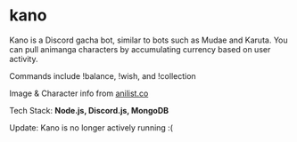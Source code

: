 # kano

Kano is a Discord gacha bot, similar to bots such as Mudae and Karuta. You can pull animanga characters by accumulating currency based on user activity. 

Commands include !balance, !wish, and !collection

Image & Character info from [anilist.co](https://anilist.co/)

Tech Stack: **Node.js, Discord.js, MongoDB**

Update: Kano is no longer actively running :( 
